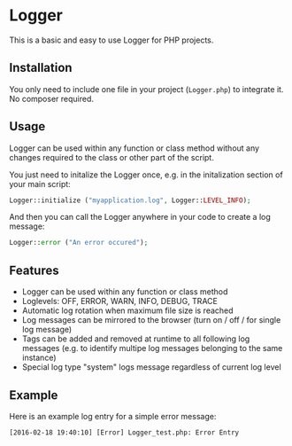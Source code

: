 # Logger
This is a basic and easy to use Logger for PHP projects. 

## Installation
You only need to include one file in your project (`Logger.php`) to integrate it. No composer required.

## Usage
Logger can be used within any function or class method without any changes required to the class or other part of the script. 

You just need to initalize the Logger once, e.g. in the initalization section of your main script:
```php
Logger::initialize ("myapplication.log", Logger::LEVEL_INFO);
```

And then you can call the Logger anywhere in your code to create a log message:
```php
Logger::error ("An error occured");
```

## Features
* Logger can be used within any function or class method
* Loglevels: OFF, ERROR, WARN, INFO, DEBUG, TRACE
* Automatic log rotation when maximum file size is reached
* Log messages can be mirrored to the browser (turn on / off / for single log message)
* Tags can be added and removed at runtime to all following log messages (e.g. to identify multipe log messages belonging to the same instance)
* Special log type "system" logs message regardless of current log level

## Example
Here is an example log entry for a simple error message:

`[2016-02-18 19:40:10] [Error] Logger_test.php: Error Entry`




